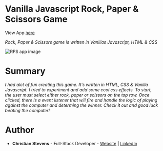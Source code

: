<h1>Vanilla Javascript Rock, Paper & Scissors Game</h1>
View App <a href="https://stev1905.github.io/RockPaperScissors_App/">here</a>
<br>

<i>Rock, Paper & Scissors game is written in Vanillas Javascript, HTML & CSS</i>

![RPS app image](https://user-images.githubusercontent.com/13443788/90901650-3c561f80-e399-11ea-836b-8564d0cade6a.JPG)

<h1>Summary</h1>
<p><i>I had alot of fun creating this game. It's written in HTML, CSS & Vanilla Javascript. I tried to experiment and add some cool css effects. To start, the user must select either rock, paper or scissors on the top row. Once clicked, there is a event listener that will fire and handle the logic of playing against the computer and determing the winner. Check it out and good luck beating the computer!</i></p>

<h1>Author</h1>
<ul>
  <li><b>Christian Stevens</b> - Full-Stack Developer - <a href="https://chris-thedeveloper.com/">Website</a> | <a href="https://www.linkedin.com/in/christian-stevens-34367110b/">LinkedIn</a>
</u>
